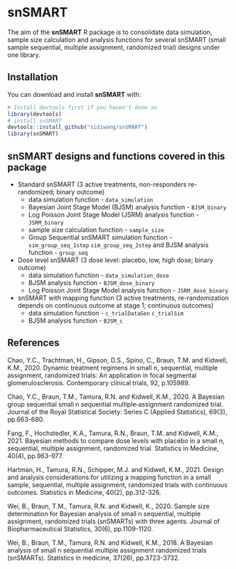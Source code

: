 
# snSMART

The aim of the **snSMART** R package is to consolidate data simulation,
sample size calculation and analysis functions for several snSMART
(small sample sequential, multiple assignment, randomized trial) designs
under one library.


## Installation

You can download and install **snSMART** with:

``` r
# Install devtools first if you haven't done so
library(devtools)
# install snSMART
devtools::install_github("sidiwang/snSMART")
library(snSMART)
```

## snSMART designs and functions covered in this package

-   Standard snSMART (3 active treatments, non-responders re-randomized;
    binary outcome)
    -   data simulation function - `data_simulation`
    -   Bayesian Joint Stage Model (BJSM) analysis function -
        `BJSM_binary`
    -   Log Poisson Joint Stage Model (JSRM) analysis function -
        `JSRM_binary`
    -   sample size calculation function - `sample_size`
    -   Group Sequential snSMART simulation function -
        `sim_group_seq_1step` `sim_group_seq_2step` and BJSM analysis
        function - `group_seq`
-   Dose level snSMART (3 dose level: placebo, low, high dose; binary
    outcome)
    -   data simulation function - `data_simulation_dose`
    -   BJSM analysis function - `BJSM_dose_binary`
    -   Log Poisson Joint Stage Model analysis function -
        `JSRM_dose_binary`
-   snSMART with mapping function (3 active treatments, re-randomization
    depends on continuous outcome at stage 1; continuous outcomes)
    -   data simulation function - `c_trialDataGen` `c_trialSim`
    -   BJSM analysis function - `BJSM_c`

## References

Chao, Y.C., Trachtman, H., Gipson, D.S., Spino, C., Braun, T.M. and
Kidwell, K.M., 2020. Dynamic treatment regimens in small n, sequential,
multiple assignment, randomized trials: An application in focal
segmental glomerulosclerosis. Contemporary clinical trials, 92,
p.105989.

Chao, Y.C., Braun, T.M., Tamura, R.N. and Kidwell, K.M., 2020. A
Bayesian group sequential small n sequential multiple‐assignment
randomized trial. Journal of the Royal Statistical Society: Series C
(Applied Statistics), 69(3), pp.663-680.

Fang, F., Hochstedler, K.A., Tamura, R.N., Braun, T.M. and Kidwell,
K.M., 2021. Bayesian methods to compare dose levels with placebo in a
small n, sequential, multiple assignment, randomized trial. Statistics
in Medicine, 40(4), pp.963-977.

Hartman, H., Tamura, R.N., Schipper, M.J. and Kidwell, K.M., 2021.
Design and analysis considerations for utilizing a mapping function in a
small sample, sequential, multiple assignment, randomized trials with
continuous outcomes. Statistics in Medicine, 40(2), pp.312-326.

Wei, B., Braun, T.M., Tamura, R.N. and Kidwell, K., 2020. Sample size
determination for Bayesian analysis of small n sequential, multiple
assignment, randomized trials (snSMARTs) with three agents. Journal of
Biopharmaceutical Statistics, 30(6), pp.1109-1120.

Wei, B., Braun, T.M., Tamura, R.N. and Kidwell, K.M., 2018. A Bayesian
analysis of small n sequential multiple assignment randomized trials
(snSMARTs). Statistics in medicine, 37(26), pp.3723-3732.
